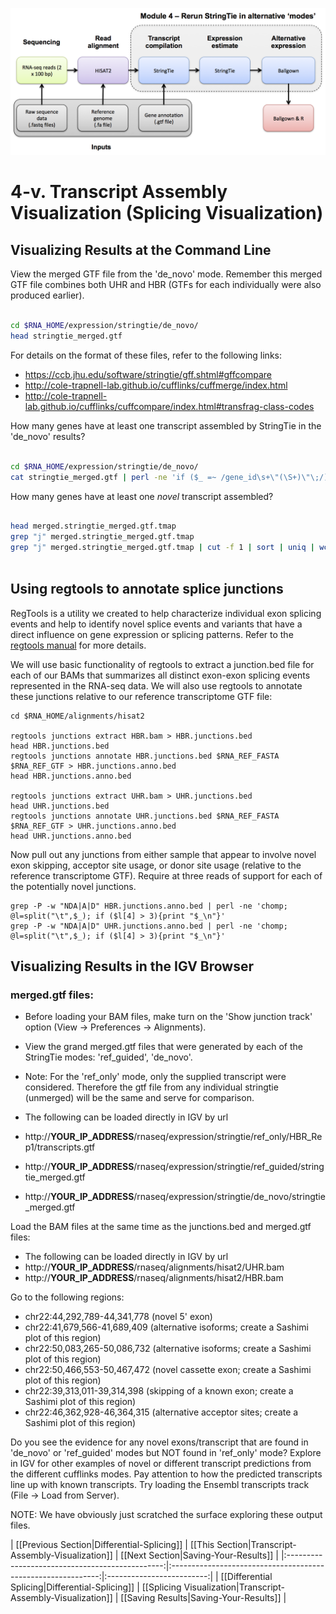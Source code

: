 ![RNA-seq Flowchart - Module 5](Images/RNA-seq_Flowchart5.png)

# 4-v. Transcript Assembly Visualization (Splicing Visualization) 

## Visualizing Results at the Command Line
	
View the merged GTF file from the 'de_novo' mode.  Remember this merged GTF file combines both UHR and HBR (GTFs for each individually were also produced earlier).

```bash

cd $RNA_HOME/expression/stringtie/de_novo/
head stringtie_merged.gtf

```
	
For details on the format of these files, refer to the following links:
* https://ccb.jhu.edu/software/stringtie/gff.shtml#gffcompare
* http://cole-trapnell-lab.github.io/cufflinks/cuffmerge/index.html
* http://cole-trapnell-lab.github.io/cufflinks/cuffcompare/index.html#transfrag-class-codes
	

How many genes have at least one transcript assembled by StringTie in the 'de_novo' results?

```bash

cd $RNA_HOME/expression/stringtie/de_novo/
cat stringtie_merged.gtf | perl -ne 'if ($_ =~ /gene_id\s+\"(\S+)\"\;/){print "$1\n"}' | sort | uniq | wc -l
```

How many genes have at least one *novel* transcript assembled?

```bash

head merged.stringtie_merged.gtf.tmap
grep "j" merged.stringtie_merged.gtf.tmap
grep "j" merged.stringtie_merged.gtf.tmap | cut -f 1 | sort | uniq | wc -l
	
```

## Using regtools to annotate splice junctions
RegTools is a utility we created to help characterize individual exon splicing events and help to identify novel splice events and variants that have a direct influence on gene expression or splicing patterns. Refer to the [regtools manual](https://regtools.readthedocs.io/en/latest/) for more details.

We will use basic functionality of regtools to extract a junction.bed file for each of our BAMs that summarizes all distinct exon-exon splicing events represented in the RNA-seq data. We will also use regtools to annotate these junctions relative to our reference transcriptome GTF file:

```
cd $RNA_HOME/alignments/hisat2

regtools junctions extract HBR.bam > HBR.junctions.bed
head HBR.junctions.bed
regtools junctions annotate HBR.junctions.bed $RNA_REF_FASTA $RNA_REF_GTF > HBR.junctions.anno.bed
head HBR.junctions.anno.bed

regtools junctions extract UHR.bam > UHR.junctions.bed
head UHR.junctions.bed
regtools junctions annotate UHR.junctions.bed $RNA_REF_FASTA $RNA_REF_GTF > UHR.junctions.anno.bed
head UHR.junctions.anno.bed
```

Now pull out any junctions from either sample that appear to involve novel exon skipping, acceptor site usage, or donor site usage (relative to the reference transcriptome GTF).  Require at three reads of support for each of the potentially novel junctions.
```
grep -P -w "NDA|A|D" HBR.junctions.anno.bed | perl -ne 'chomp; @l=split("\t",$_); if ($l[4] > 3){print "$_\n"}'
grep -P -w "NDA|A|D" UHR.junctions.anno.bed | perl -ne 'chomp; @l=split("\t",$_); if ($l[4] > 3){print "$_\n"}'
```


## Visualizing Results in the IGV Browser
		
### merged.gtf files:
* Before loading your BAM files, make turn on the 'Show junction track' option (View -> Preferences -> Alignments).

* View the grand merged.gtf files that were generated by each of the StringTie modes: 'ref_guided', 'de_novo'.
* Note: For the 'ref_only' mode, only the supplied transcript were considered. Therefore the gtf file from any individual stringtie (unmerged) will be the same and serve for comparison.
* The following can be loaded directly in IGV by url
 * http://__YOUR_IP_ADDRESS__/rnaseq/expression/stringtie/ref_only/HBR_Rep1/transcripts.gtf
 * http://__YOUR_IP_ADDRESS__/rnaseq/expression/stringtie/ref_guided/stringtie_merged.gtf
 * http://__YOUR_IP_ADDRESS__/rnaseq/expression/stringtie/de_novo/stringtie_merged.gtf

Load the BAM files at the same time as the junctions.bed and merged.gtf files:
* The following can be loaded directly in IGV by url
 * http://__YOUR_IP_ADDRESS__/rnaseq/alignments/hisat2/UHR.bam
 * http://__YOUR_IP_ADDRESS__/rnaseq/alignments/hisat2/HBR.bam

Go to the following regions:
* chr22:44,292,789-44,341,778 (novel 5' exon)
* chr22:41,679,566-41,689,409 (alternative isoforms; create a Sashimi plot of this region)
* chr22:50,083,265-50,086,732 (alternative isoforms; create a Sashimi plot of this region)
* chr22:50,466,553-50,467,472 (novel cassette exon; create a Sashimi plot of this region)
* chr22:39,313,011-39,314,398 (skipping of a known exon; create a Sashimi plot of this region)
* chr22:46,362,928-46,364,315 (alternative acceptor sites; create a Sashimi plot of this region)

Do you see the evidence for any novel exons/transcript that are found in 'de_novo' or 'ref_guided' modes but NOT found in 'ref_only' mode?  Explore in IGV for other examples of novel or different transcript predictions from the different cufflinks modes. Pay attention to how the predicted transcripts line up with known transcripts. Try loading the Ensembl transcripts track (File -> Load from Server).
	
NOTE: We have obviously just scratched the surface exploring these output files.

| [[Previous Section|Differential-Splicing]]      | [[This Section|Transcript-Assembly-Visualization]]           | [[Next Section|Saving-Your-Results]] |
|:-----------------------------------------------:|:------------------------------------------------------------:|:-------------------------:|
| [[Differential Splicing|Differential-Splicing]] | [[Splicing Visualization|Transcript-Assembly-Visualization]] | [[Saving Results|Saving-Your-Results]]     |
